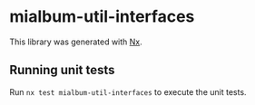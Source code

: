# mialbum-util-interfaces

This library was generated with [Nx](https://nx.dev).

## Running unit tests

Run `nx test mialbum-util-interfaces` to execute the unit tests.
